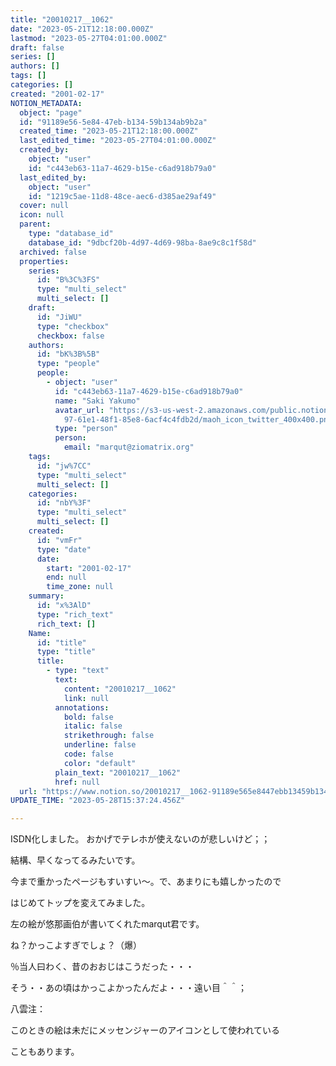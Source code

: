 ```yaml
---
title: "20010217__1062"
date: "2023-05-21T12:18:00.000Z"
lastmod: "2023-05-27T04:01:00.000Z"
draft: false
series: []
authors: []
tags: []
categories: []
created: "2001-02-17"
NOTION_METADATA:
  object: "page"
  id: "91189e56-5e84-47eb-b134-59b134ab9b2a"
  created_time: "2023-05-21T12:18:00.000Z"
  last_edited_time: "2023-05-27T04:01:00.000Z"
  created_by:
    object: "user"
    id: "c443eb63-11a7-4629-b15e-c6ad918b79a0"
  last_edited_by:
    object: "user"
    id: "1219c5ae-11d8-48ce-aec6-d385ae29af49"
  cover: null
  icon: null
  parent:
    type: "database_id"
    database_id: "9dbcf20b-4d97-4d69-98ba-8ae9c8c1f58d"
  archived: false
  properties:
    series:
      id: "B%3C%3FS"
      type: "multi_select"
      multi_select: []
    draft:
      id: "JiWU"
      type: "checkbox"
      checkbox: false
    authors:
      id: "bK%3B%5B"
      type: "people"
      people:
        - object: "user"
          id: "c443eb63-11a7-4629-b15e-c6ad918b79a0"
          name: "Saki Yakumo"
          avatar_url: "https://s3-us-west-2.amazonaws.com/public.notion-static.com/3ad1c4\
            97-61e1-48f1-85e8-6acf4c4fdb2d/maoh_icon_twitter_400x400.png"
          type: "person"
          person:
            email: "marqut@ziomatrix.org"
    tags:
      id: "jw%7CC"
      type: "multi_select"
      multi_select: []
    categories:
      id: "nbY%3F"
      type: "multi_select"
      multi_select: []
    created:
      id: "vmFr"
      type: "date"
      date:
        start: "2001-02-17"
        end: null
        time_zone: null
    summary:
      id: "x%3AlD"
      type: "rich_text"
      rich_text: []
    Name:
      id: "title"
      type: "title"
      title:
        - type: "text"
          text:
            content: "20010217__1062"
            link: null
          annotations:
            bold: false
            italic: false
            strikethrough: false
            underline: false
            code: false
            color: "default"
          plain_text: "20010217__1062"
          href: null
  url: "https://www.notion.so/20010217__1062-91189e565e8447ebb13459b134ab9b2a"
UPDATE_TIME: "2023-05-28T15:37:24.456Z"

---
```

<link rel="stylesheet" href="https://cdn.jsdelivr.net/npm/katex@0.16.2/dist/katex.min.css" integrity="sha384-bYdxxUwYipFNohQlHt0bjN/LCpueqWz13HufFEV1SUatKs1cm4L6fFgCi1jT643X" crossorigin="anonymous">


ISDN化しました。 おかげでテレホが使えないのが悲しいけど；；


結構、早くなってるみたいです。


今まで重かったページもすいすい～。で、あまりにも嬉しかったので


はじめてトップを変えてみました。


左の絵が悠那画伯が書いてくれたmarqut君です。


ね？かっこよすぎでしょ？（爆）


％当人曰わく、昔のおおじはこうだった・・・


そう・・あの頃はかっこよかったんだよ・・・遠い目＾＾；


八雲注：


このときの絵は未だにメッセンジャーのアイコンとして使われている


こともあります。

